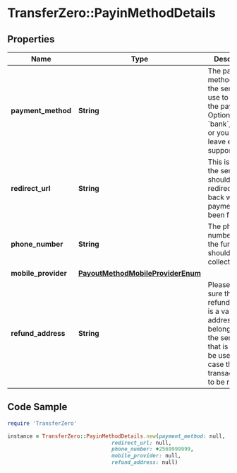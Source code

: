 # TransferZero::PayinMethodDetails

## Properties

Name | Type | Description | Notes
------------ | ------------- | ------------- | -------------
**payment_method** | **String** | The payment method which the sender will use to make the payments. Options are &#x60;bank&#x60;, &#x60;card&#x60; or you can leave empty to support both. | [optional] 
**redirect_url** | **String** | This is where the sender should be redirected back when the payment has been finished | [optional] 
**phone_number** | **String** | The phone number where the funds should be collected from | [optional] 
**mobile_provider** | [**PayoutMethodMobileProviderEnum**](PayoutMethodMobileProviderEnum.md) |  | [optional] 
**refund_address** | **String** | Please make sure the refund_address is a valid BTC address belonging to the sender, as that is going to be used in case the transaction has to be refunded. | [optional] 

## Code Sample

```ruby
require 'TransferZero'

instance = TransferZero::PayinMethodDetails.new(payment_method: null,
                                 redirect_url: null,
                                 phone_number: +2569999999,
                                 mobile_provider: null,
                                 refund_address: null)
```


